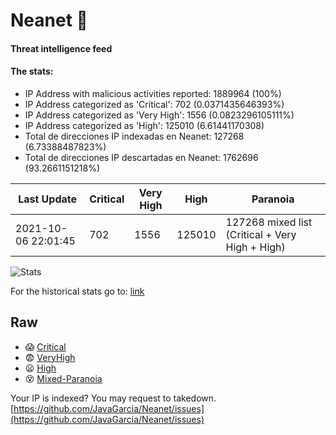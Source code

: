 # Neanet :hocho:
#### Threat intelligence feed
#### The stats:

- IP Address with malicious activities reported: 1889964 (100%)
- IP Address categorized as 'Critical':  702 (0.0371435646393%)
- IP Address categorized as 'Very High':  1556 (0.0823296105111%)
- IP Address categorized as 'High':  125010 (6.61441170308)
- Total de direcciones IP indexadas en Neanet:  127268 (6.73388487823%)
- Total de direcciones IP descartadas en Neanet:  1762696 (93.2661151218%)

| Last Update | Critical | Very High | High | Paranoia |
| --- | --- | --- | --- | --- |
| 2021-10-06 22:01:45 | 702 | 1556 | 125010 | 127268 mixed list (Critical + Very High + High)|

![Stats](https://docs.google.com/spreadsheets/d/e/2PACX-1vSnaNMIXVabIpDJjufMlzH7poXnshF3mgd8Is1g9ytUEzVsP5my4Trn8f-xkoLLQ38xpL3HtmUexLo6/pubchart?oid=501124687&format=image)

For the historical stats go to: [link](/stats.csv)
## Raw
- :scream: [Critical](https://raw.githubusercontent.com/JavaGarcia/Neanet/master/blacklists/neanet_critical.txt)
- :fearful: [VeryHigh](https://raw.githubusercontent.com/JavaGarcia/Neanet/master/blacklists/neanet_veryHigh.txtt)
- :frowning: [High](https://raw.githubusercontent.com/JavaGarcia/Neanet/master/blacklists/neanet_high.txt)
- :dizzy_face: [Mixed-Paranoia](https://raw.githubusercontent.com/JavaGarcia/Neanet/master/blacklists/neanet_all.txt)


Your IP is indexed? You may request to takedown. [https://github.com/JavaGarcia/Neanet/issues](https://github.com/JavaGarcia/Neanet/issues)





























































































































































































































































































































































































































































































































































































































































































































































































































































































































































































































































































































































































































































































































































































































































































































































































































































































































































































































































































































































































































































































































































































































































































































































































































































































































































































































































































































































































































































































































































































































































































































































































































































































































































































































































































































































































































































































































































































































































































































































































































































































































































































































































































































































































































































































































































































































































































































































































































































































































































































































































































































































































































































































































































































































































































































































































































































































































































































































































































































































































































































































































































































































































































































































































































































































































































































































































































































































































































































































































































































































































































































































































































































































































































































































































































































































































































































































































































































































































































































































































































































































































































































































































































































































































































































































































































































































































































































































































































































































































































































































































































































































































































































































































































































































































































